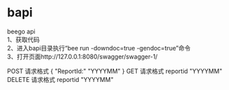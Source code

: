 # bapi
beego api
<br>1、获取代码
<br>2、进入bapi目录执行“bee run -downdoc=true -gendoc=true”命令
<br>3、打开页面http://127.0.0.1:8080/swagger/swagger-1/

POST 请求格式
{
"ReportId:" "YYYYMM"
}
GET 请求格式
reportid "YYYYMM"
DELETE 请求格式
reportid "YYYYMM"
